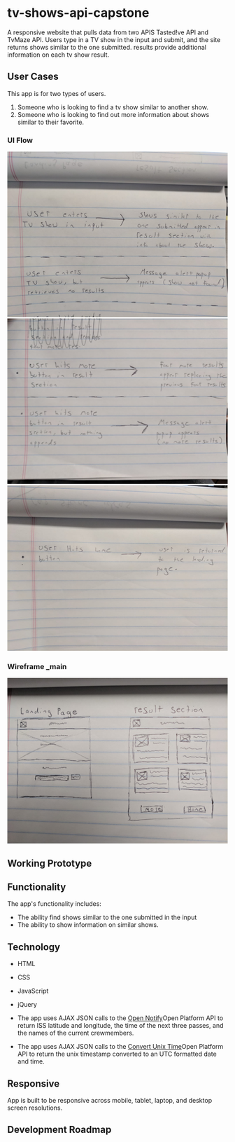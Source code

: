 # tv-shows-api-capstone

A responsive website that pulls data from two APIS Tasted!ve API and TvMaze API.
Users type in a TV show in the input and submit, and the site returns shows similar to the one submitted.
results provide additional information on each tv show result.

## User Cases
This app is for two types of users.
1. Someone who is looking to find a tv show similar to another show.
2. Someone who is looking to find out more information about shows similar to their favorite.

### UI Flow
![User Flow handwritten draft](https://github.com/garrettmcgowan/tv-shows-api-capstone/blob/master/ui%20flow%201.jpg?raw=true)
![User Flow handwritten draft](https://github.com/garrettmcgowan/tv-shows-api-capstone/blob/master/ui%20flow%202.jpg?raw=true)
![User Flow handwritten draft](https://github.com/garrettmcgowan/tv-shows-api-capstone/blob/master/ui%20flow%203.jpg?raw=true)
### Wireframe _main
![Wireframe handwritten draft](https://github.com/garrettmcgowan/tv-shows-api-capstone/blob/master/wireframe%20main.jpg?raw=true)
## Working Prototype


## Functionality
The app's functionality includes:
* The ability find shows similar to the one submitted in the input
* The ability to show information on similar shows.

## Technology
* HTML
* CSS
* JavaScript
* jQuery

* The app uses AJAX JSON calls to the <a href="http://api.open-notify.org/iss-now.json">Open Notify</a>Open Platform API to return ISS latitude and longitude, the time of the next three passes, and the names of the current crewmembers.
* The app uses AJAX JSON calls to the <a href="http://www.convert-unix-time.com/api">Convert Unix Time</a>Open Platform API to return the unix timestamp converted to an UTC formatted date and time.

## Responsive
App is built to be responsive across mobile, tablet, laptop, and desktop screen resolutions.

## Development Roadmap
